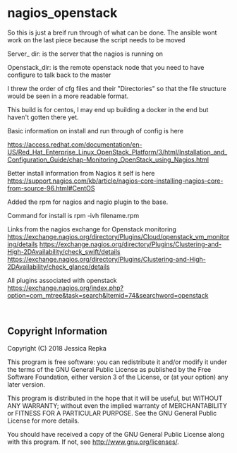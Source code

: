 # nagios_openstack

So this is just a breif run through of what can be done.
The ansible wont work on the last piece because the script needs to be moved

Server_ dir: is the server that the nagios is running on

Openstack_dir: is the remote openstack node that you need to have configure to talk back to the master

I threw the order of cfg files and their "Directories" so that the file structure would be seen in a more readable format.

This build is for centos, I may end up building a docker in the end but haven't gotten there yet.

Basic information on install and run through of config is here

https://access.redhat.com/documentation/en-US/Red_Hat_Enterprise_Linux_OpenStack_Platform/3/html/Installation_and_Configuration_Guide/chap-Monitoring_OpenStack_using_Nagios.html


Better install information from Nagios it self is here
https://support.nagios.com/kb/article/nagios-core-installing-nagios-core-from-source-96.html#CentOS


Added the rpm for nagios and nagio plugin to the base.

Command for install is rpm -ivh filename.rpm 


Links from the nagios exchange for Openstack monitoring
https://exchange.nagios.org/directory/Plugins/Cloud/openstack_vm_monitoring/details
https://exchange.nagios.org/directory/Plugins/Clustering-and-High-2DAvailability/check_swift/details
https://exchange.nagios.org/directory/Plugins/Clustering-and-High-2DAvailability/check_glance/details


All plugins associated with openstack 
https://exchange.nagios.org/index.php?option=com_mtree&task=search&Itemid=74&searchword=openstack





<br>




Copyright Information
---------------------

Copyright (C) 2018 Jessica Repka

This program is free software: you can redistribute it and/or modify it under the terms of the GNU General Public License as published by the Free Software Foundation, either version 3 of the License, or (at your option) any later version.

This program is distributed in the hope that it will be useful, but WITHOUT ANY WARRANTY; without even the implied warranty of MERCHANTABILITY or FITNESS FOR A PARTICULAR PURPOSE. See the GNU General Public License for more details.

You should have received a copy of the GNU General Public License along with this program. If not, see http://www.gnu.org/licenses/.
